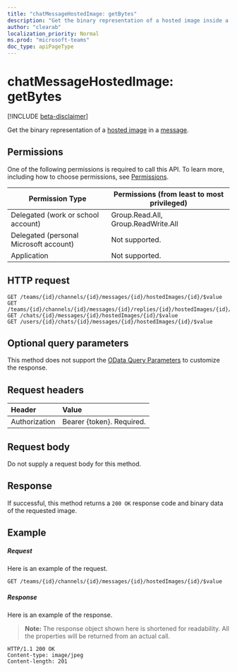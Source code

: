 ```yaml
---
title: "chatMessageHostedImage: getBytes"
description: "Get the binary representation of a hosted image inside a channel or chat message."
author: "clearab"
localization_priority: Normal
ms.prod: "microsoft-teams"
doc_type: apiPageType
---
```


# chatMessageHostedImage: getBytes

[!INCLUDE [beta-disclaimer](../../includes/beta-disclaimer.md)]

Get the binary representation of a [hosted image](../resources/chatmessagehostedimage.md) in a [message](../resources/chatmessage.md).

## Permissions

One of the following permissions is required to call this API. To learn more, including how to choose permissions, see [Permissions](/graph/permissions-reference).

|Permission Type|Permissions (from least to most privileged)|
|---------|-------------|
|Delegated (work or school account)|Group.Read.All, Group.ReadWrite.All|
|Delegated (personal Microsoft account)|Not supported.|
|Application| Not supported. |

## HTTP request
<!-- { "blockType": "ignored" } -->
```http
GET /teams/{id}/channels/{id}/messages/{id}/hostedImages/{id}/$value
GET /teams/{id}/channels/{id}/messages/{id}/replies/{id}/hostedImages/{id}/$value
GET /chats/{id}/messages/{id}/hostedImages/{id}/$value
GET /users/{id}/chats/{id}/messages/{id}/hostedImages/{id}/$value
```

## Optional query parameters

This method does not support the [OData Query Parameters](/graph/query-parameters) to customize the response.

## Request headers

| Header       | Value |
|:---------------|:--------|
| Authorization  | Bearer {token}. Required.  |

## Request body

Do not supply a request body for this method.

## Response

If successful, this method returns a `200 OK` response code and binary data of the requested image.

## Example

##### Request

Here is an example of the request.
<!-- {
  "blockType": "request",
  "name": "get_channel_message"
}-->

```http
GET /teams/{id}/channels/{id}/messages/{id}/hostedImages/{id}/$value
```

##### Response

Here is an example of the response.

>**Note:** The response object shown here is shortened for readability. All the properties will be returned from an actual call.
<!-- {
  "blockType": "response",
  "truncated": true,
  "@odata.type": "microsoft.graph.chatMessage"
} -->
```http
HTTP/1.1 200 OK
Content-type: image/jpeg
Content-length: 201
```

<!-- uuid: 8fcb5dbc-d5aa-4681-8e31-b001d5168d79
2015-10-25 14:57:30 UTC -->
<!--
{
  "type": "#page.annotation",
  "description": "Get bytes of a hosted image",
  "keywords": "",
  "section": "documentation",
  "tocPath": "",
  "suppressions": [
    "Error: /api-reference/beta/api/chatmessagehostedimage-getbytes.md:\r\n      Exception processing links.\r\n    System.ArgumentException: Link Definition was null. Link text: !INCLUDE [beta-disclaimer](../../includes/beta-disclaimer.md)\r\n      at ApiDoctor.Validation.DocFile.get_LinkDestinations()\r\n      at ApiDoctor.Validation.DocSet.ValidateLinks(Boolean includeWarnings, String[] relativePathForFiles, IssueLogger issues, Boolean requireFilenameCaseMatch, Boolean printOrphanedFiles)"
  ]
}
-->
